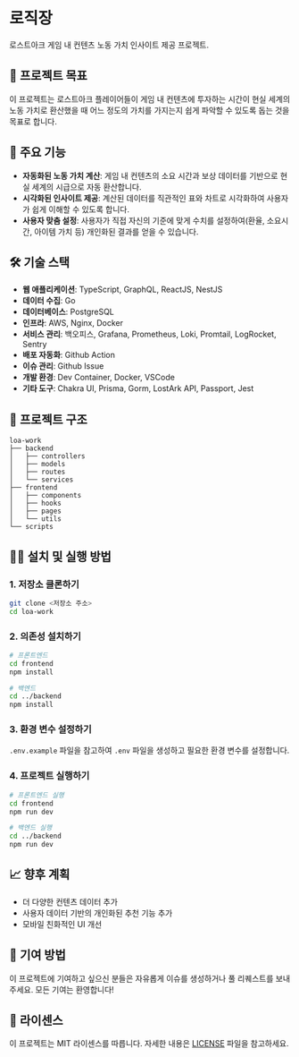 # 로직장

로스트아크 게임 내 컨텐츠 노동 가치 인사이트 제공 프로젝트.

## 📌 프로젝트 목표

이 프로젝트는 로스트아크 플레이어들이 게임 내 컨텐츠에 투자하는 시간이 현실 세계의 노동 가치로 환산했을 때 어느 정도의 가치를 가지는지 쉽게 파악할 수 있도록 돕는 것을 목표로 합니다.

## 🚀 주요 기능

- **자동화된 노동 가치 계산**: 게임 내 컨텐츠의 소요 시간과 보상 데이터를 기반으로 현실 세계의 시급으로 자동 환산합니다.
- **시각화된 인사이트 제공**: 계산된 데이터를 직관적인 표와 차트로 시각화하여 사용자가 쉽게 이해할 수 있도록 합니다.
- **사용자 맞춤 설정**: 사용자가 직접 자신의 기준에 맞게 수치를 설정하여(환율, 소요시간, 아이템 가치 등) 개인화된 결과를 얻을 수 있습니다.

## 🛠️ 기술 스택

- **웹 애플리케이션**: TypeScript, GraphQL, ReactJS, NestJS
- **데이터 수집**: Go
- **데이터베이스**: PostgreSQL
- **인프라**: AWS, Nginx, Docker
- **서비스 관리**: 백오피스, Grafana, Prometheus, Loki, Promtail, LogRocket, Sentry
- **배포 자동화**: Github Action
- **이슈 관리**: Github Issue
- **개발 환경**: Dev Container, Docker, VSCode
- **기타 도구**: Chakra UI, Prisma, Gorm, LostArk API, Passport, Jest

## 📂 프로젝트 구조

```
loa-work
├── backend
│   ├── controllers
│   ├── models
│   ├── routes
│   └── services
├── frontend
│   ├── components
│   ├── hooks
│   ├── pages
│   └── utils
└── scripts
```

## 🧑‍💻 설치 및 실행 방법

### 1. 저장소 클론하기

```bash
git clone <저장소 주소>
cd loa-work
```

### 2. 의존성 설치하기

```bash
# 프론트엔드
cd frontend
npm install

# 백엔드
cd ../backend
npm install
```

### 3. 환경 변수 설정하기

`.env.example` 파일을 참고하여 `.env` 파일을 생성하고 필요한 환경 변수를 설정합니다.

### 4. 프로젝트 실행하기

```bash
# 프론트엔드 실행
cd frontend
npm run dev

# 백엔드 실행
cd ../backend
npm run dev
```

## 📈 향후 계획

- 더 다양한 컨텐츠 데이터 추가
- 사용자 데이터 기반의 개인화된 추천 기능 추가
- 모바일 친화적인 UI 개선

## 🤝 기여 방법

이 프로젝트에 기여하고 싶으신 분들은 자유롭게 이슈를 생성하거나 풀 리퀘스트를 보내주세요. 모든 기여는 환영합니다!

## 📄 라이센스

이 프로젝트는 MIT 라이센스를 따릅니다. 자세한 내용은 [LICENSE](LICENSE) 파일을 참고하세요.
